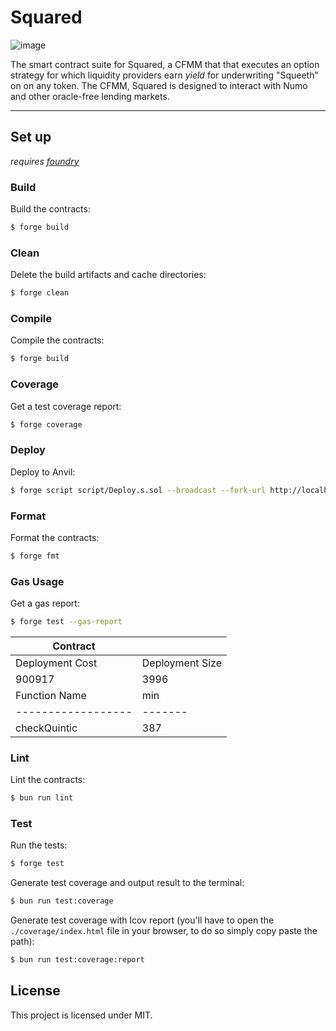 # Squared

![image](https://github.com/user-attachments/assets/06cfd20d-e63f-401a-98d8-a40f9d9578be)

The smart contract suite for Squared, a CFMM that that executes an option strategy for which liquidity providers earn *yield* for underwriting "Squeeth" on on any token. The CFMM, Squared is designed to interact with Numo and other oracle-free lending markets. 

</details>

---

## Set up

*requires [foundry](https://book.getfoundry.sh)*
### Build

Build the contracts:

```sh
$ forge build
```

### Clean

Delete the build artifacts and cache directories:

```sh
$ forge clean
```

### Compile

Compile the contracts:

```sh
$ forge build
```

### Coverage

Get a test coverage report:

```sh
$ forge coverage
```

### Deploy

Deploy to Anvil:

```sh
$ forge script script/Deploy.s.sol --broadcast --fork-url http://localhost:8545
```


### Format

Format the contracts:

```sh
$ forge fmt
```

### Gas Usage

Get a gas report:

```sh
$ forge test --gas-report
```

| Contract         |           |
|------------------|-----------|
| Deployment Cost  | Deployment Size |
| 900917           | 3996      |
| Function Name    | min   | avg  | median | max  | # calls |
|------------------|-------|------|--------|------|---------|
| checkQuintic     | 387   | 6578 | 395    | 20406| 5       |


### Lint

Lint the contracts:

```sh
$ bun run lint
```

### Test

Run the tests:

```sh
$ forge test
```

Generate test coverage and output result to the terminal:

```sh
$ bun run test:coverage
```

Generate test coverage with lcov report (you'll have to open the `./coverage/index.html` file in your browser, to do so
simply copy paste the path):

```sh
$ bun run test:coverage:report
```

## License

This project is licensed under MIT.

